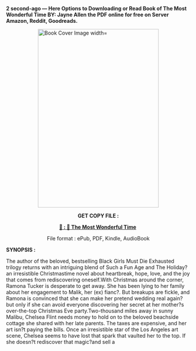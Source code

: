 <p><strong>2 second-ago &mdash; Here Options to Downloading or Read Book of The Most Wonderful Time BY: Jayne Allen the PDF online for free on Server Amazon, Reddit, Goodreads.</strong></p><p><a href="https://uk.ebookarea.xyz/?book=199793442-the-most-wonderful-time"><img style="display: block; margin-left: auto; margin-right: auto;" src="https://i.gr-assets.com/images/S/compressed.photo.goodreads.com/books/1713180151l/199793442.jpg" alt="Book Cover Image width=" width="330" height="488" /></a></p><p style="text-align: center;"><strong>GET COPY FILE :</strong></p><p style="text-align: center;"><strong><a href="https://uk.ebookarea.xyz/?book=199793442-the-most-wonderful-time" target="_blank" rel="noopener">📢 : 🔗 The Most Wonderful Time</a>&nbsp;</strong></p><p style="text-align: center;">File format : ePub, PDF, Kindle, AudioBook</p><p><strong>SYNOPSIS :</strong></p><p>The author of the beloved, bestselling Black Girls Must Die Exhausted trilogy returns with an intriguing blend of Such a Fun Age and The Holiday?an irresistible Christmastime novel about heartbreak, hope, love, and the joy that comes from rediscovering oneself.With Christmas around the corner, Ramona Tucker is desperate to get away. She has been lying to her family about her engagement to Malik, her (ex) fianc?. But breakups are fickle, and Ramona is convinced that she can make her pretend wedding real again?but only if she can avoid everyone discovering her secret at her mother?s over-the-top Christmas Eve party.Two-thousand miles away in sunny Malibu, Chelsea Flint needs money to hold on to the beloved beachside cottage she shared with her late parents. The taxes are expensive, and her art isn?t paying the bills. Once an irresistible star of the Los Angeles art scene, Chelsea seems to have lost that spark that vaulted her to the top. If she doesn?t rediscover that magic?and sell a </p>

